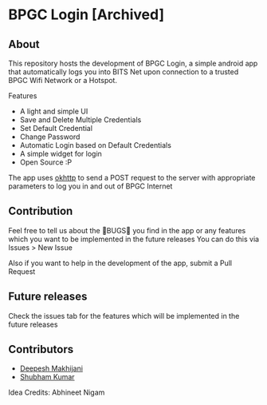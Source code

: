 # BPGC Login [Archived]

## About
This repository hosts the development of BPGC Login, a simple android app that automatically logs you into BITS Net upon connection to a trusted BPGC Wifi Network or a Hotspot.

Features
* A light and simple UI
* Save and Delete Multiple Credentials
* Set Default Credential
* Change Password
* Automatic Login based on Default Credentials
* A simple widget for login
* Open Source :P

The app uses [okhttp](http://square.github.io/okhttp/) to send a POST request to the server with appropriate parameters to log you in and out of BPGC Internet

## Contribution
Feel free to tell us about the 🐛BUGS🐛 you find in the app or any features which you want to be implemented in the future releases
You can do this via Issues > New Issue

Also if you want to help in the development of the app, submit a Pull Request

## Future releases
Check the issues tab for the features which will be implemented in the future releases

## Contributors
* [Deepesh Makhijani](https://github.com/deepeshmakhijani)
* [Shubham Kumar](https://github.com/shubham-kumar1410)

Idea Credits: Abhineet Nigam
